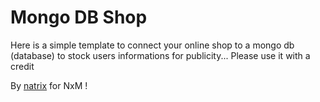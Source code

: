 # Mongo DB Shop 

Here is a simple template to connect your online shop to a mongo db (database) to stock users informations for publicity...
Please use it with a credit 

By [natrix](https://github.com/natrixdev) for NxM !
